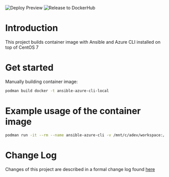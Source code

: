 ![Deploy Preview](https://github.com/skmi/ansible-azure-cli/actions/workflows/deploy-to-dockerhub.yml/badge.svg)
![Release to DockerHub](https://github.com/skmi/ansible-azure-cli/actions/workflows/release-to-dockerhub.yml/badge.svg)

# Introduction 
This project builds container image with Ansible and Azure CLI installed on top of CentOS 7

# Get started
Manually building container image:
```bash
podman build docker -t ansible-azure-cli-local
```

# Example usage of the container image
```bash
podman run -it --rm --name ansible-azure-cli -v /mnt/c/adev/workspace:/workspace -w="/workspace/" docker.io/skmi/ansible-azure-cli:latest
```

# Change Log
Changes of this project are described in a formal change log found [here](CHANGELOG.md) 